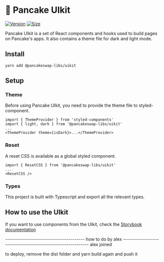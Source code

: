 # 🥞 Pancake UIkit

[![Version](https://img.shields.io/npm/v/@pancakeswap-libs/uikit)](https://www.npmjs.com/package/@pancakeswap-libs/uikit) [![Size](https://img.shields.io/bundlephobia/min/@pancakeswap-libs/uikit)](https://www.npmjs.com/package/@pancakeswap-libs/uikit)

Pancake UIkit is a set of React components and hooks used to build pages on Pancake's apps. It also contains a theme file for dark and light mode.

## Install

`yarn add @pancakeswap-libs/uikit`

## Setup

### Theme

Before using Pancake UIkit, you need to provide the theme file to styled-component.

```
import { ThemeProvider } from 'styled-components'
import { light, dark } from '@pancakeswap-libs/uikit'
...
<ThemeProvider theme={isDark}>...</ThemeProvider>
```

### Reset

A reset CSS is available as a global styled component.

```
import { ResetCSS } from '@pancakeswap-libs/uikit'
...
<ResetCSS />
```

### Types

This project is built with Typescript and export all the relevant types.

## How to use the UIkit

If you want to use components from the UIkit, check the [Storybook documentation](https://pancakeswap.github.io/pancake-uikit/)

---------------------------------------- how to do by alex ------------------------------------------------------------
alex joined

to deploy,
remove the dist folder and yarn build again and push it
